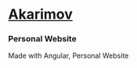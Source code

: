 # [Akarimov](https://www.akarimov.com/)
### Personal Website
   Made with Angular, Personal Website
